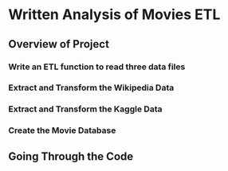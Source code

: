 # Written Analysis of Movies ETL 

## Overview of Project
### Write an ETL function to read three data files
### Extract and Transform the Wikipedia Data
### Extract and Transform the Kaggle Data
### Create the Movie Database
## Going Through the Code 
